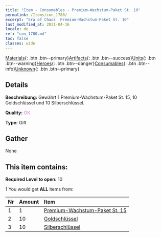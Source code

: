```yaml
---
title: "Item - Consumables - Premium-Wachstum-Paket St. 10"
permalink: /Items/con_1780/
excerpt: "Era of Chaos  Premium-Wachstum-Paket St. 10"
last_modified_at: 2021-04-16
locale: de
ref: "con_1780.md"
toc: false
classes: wide
---
```

 [Materials](/de/Items/){: .btn .btn--primary}[Artifacts](/de/Items/Artifacts/){: .btn .btn--success}[Units](/de/Items/Units/){: .btn .btn--warning}[Heroes](/de/Items/Heroes/){: .btn .btn--danger}[Consumables](/de/Items/Consumables/){: .btn .btn--info}[Unknown](/de/Items/Unknown/){: .btn .btn--primary}

## Details
 **Beschreibung:** Gewährt 1 Premium-Wachstum-Paket St. 15, 10 Goldschlüssel und 10 Silberschlüssel.

 **Quality:** <span style="color: #DA70D6">OK</span>

 **Type:** Gift

## Gather

  None

## This item contains:

 **Required Level to open:** 10

 1 You would get **ALL** items  from:

  | Nr | Amount |     Item    |
  |:---|:-------|:------------|
  | 1 | 1 | [Premium-Wachstum-Paket St. 15](/de/Items/con_1781/) |  | 
  | 2 | 10 | [Goldschlüssel](/de/Items/con_783/) |  | 
  | 3 | 10 | [Silberschlüssel](/de/Items/con_693/) |  | 
